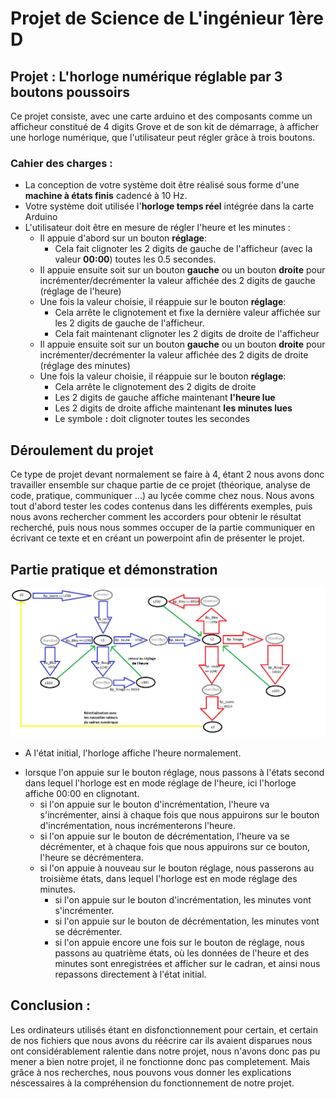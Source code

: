 # Projet de Science de L'ingénieur 1ère D

## Projet : L'horloge numérique réglable par 3 boutons poussoirs

Ce projet consiste, avec une carte arduino et des composants comme un afficheur constitué de 4 digits Grove et de son kit de démarrage, à afficher une horloge numérique, que l'utilisateur peut régler grâce à trois boutons. 

### Cahier des charges :
* La conception de votre système doit être réalisé sous forme d'une __machine à
états finis__ cadencé à 10 Hz.
* Votre système doit utilisée l'__horloge temps réel__ intégrée dans la carte 
Arduino
* L'utilisateur doit être en mesure de régler l'heure et les minutes :
    - Il appuie d'abord sur un bouton __réglage__:
        * Cela fait clignoter les 2 digits de gauche de l'afficheur (avec la valeur __00:00__)
        toutes les 0.5 secondes.
    - Il appuie ensuite soit sur un bouton __gauche__ ou un bouton __droite__
    pour incrémenter/decrémenter la valeur affichée des 2 digits de gauche
    (réglage de l'heure)
    - Une fois la valeur choisie, il réappuie sur le bouton __réglage__:
        * Cela arrête le clignotement et fixe la dernière valeur affichée
        sur les 2 digits de gauche de l'afficheur.
        * Cela fait maintenant clignoter les 2 digits de droite de l'afficheur
    - Il appuie ensuite soit sur un bouton __gauche__ ou un bouton __droite__
    pour incrémenter/decrémenter la valeur affichée des 2 digits de droite
    (réglage des minutes)
    - Une fois la valeur choisie, il réappuie sur le bouton __réglage__:
        * Cela arrête le clignotement des 2 digits de droite
        * Les 2 digits de gauche affiche maintenant __l'heure lue__
        * Les 2 digits de droite affiche maintenant __les minutes lues__
        * Le symbole __:__ doit clignoter toutes les secondes

## Déroulement du projet

Ce type de projet devant normalement se faire à 4, étant 2 nous avons donc travailler ensemble sur chaque partie de ce projet (théorique, analyse de code, pratique, communiquer ...) au lycée comme chez nous. Nous avons tout d'abord tester les codes contenus dans les différents exemples, puis nous avons rechercher comment les accorders pour obtenir le résultat recherché, puis nous nous sommes occuper de la partie communiquer en écrivant ce texte et en créant un powerpoint afin de présenter le projet.

## Partie pratique et démonstration


![image](diagrammeetatstransitions.png)


* A l'état initial, l'horloge affiche l'heure normalement.

- lorsque l'on appuie sur le bouton réglage, nous passons à l'états second dans lequel l'horloge est en mode réglage de l'heure, ici l'horloge affiche 00:00 en clignotant.
  - si l'on appuie sur le bouton d'incrémentation, l'heure va s'incrémenter, ainsi à chaque fois que nous appuirons sur le bouton d'incrémentation, nous incrémenterons l'heure.
  - si l'on appuie sur le bouton de décrémentation, l'heure va se décrémenter, et à chaque fois que nous appuirons sur ce bouton, l'heure se décrémentera.
  - si l'on appuie à nouveau sur le bouton réglage, nous passerons au troisième états, dans lequel l'horloge est en mode réglage des minutes.
    - si l'on appuie sur le bouton d'incrémentation, les minutes vont s'incrémenter.
    - si l'on appuie sur le bouton de décrémentation, les minutes vont se décrémenter.
    - si l'on appuie encore une fois sur le bouton de réglage, nous passons au quatrième états, où les données de l'heure et des minutes sont enregistrées et afficher sur le cadran, et ainsi nous repassons directement à l'état initial.



## Conclusion :
Les ordinateurs utilisés étant en disfonctionnement pour certain, et certain de nos fichiers que nous avons du réécrire car ils avaient disparues nous ont considérablement ralentie dans notre projet, nous n'avons donc pas pu mener a bien notre projet, il ne fonctionne donc pas completement. Mais grâce à nos recherches, nous pouvons vous donner les explications néscessaires à la compréhension du fonctionnement de notre projet.
